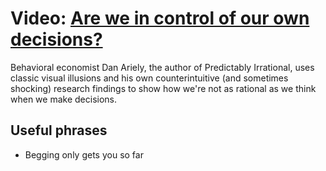 # Video: [Are we in control of our own decisions?](http://www.ted.com/talks/dan_ariely_asks_are_we_in_control_of_our_own_decisions?language=en)

Behavioral economist Dan Ariely, the author of Predictably Irrational, uses classic visual illusions and his 
own counterintuitive (and sometimes shocking) research findings to show how we're not as rational as we think 
when we make decisions.

## Useful phrases

- Begging only gets you so far

